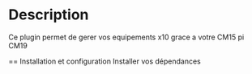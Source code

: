 Description
===
Ce plugin permet de gerer vos equipements x10 grace a votre CM15 pi CM19

== Installation et configuration
Installer vos dépendances
